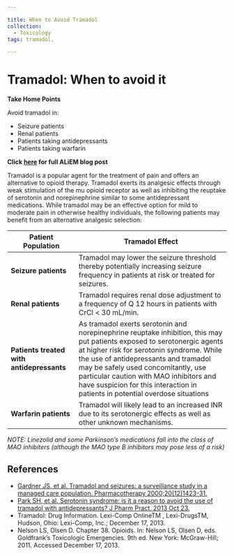 ```yaml
---

title: When to Avoid Tramadol
collection:
  - Toxicology
tags: tramadol,

---
```


# Tramadol: When to avoid it

**Take Home Points**

Avoid tramadol in:

-   Seizure patients
-   Renal patients
-   Patients taking antidepressants
-   Patients taking warfarin

**Click [here](http://academiclifeinem.com/tramadol-when-to-avoid-it/) for full ALiEM blog post**

Tramadol is a popular agent for the treatment of pain and offers an alternative to opioid therapy. Tramadol exerts its analgesic effects through weak stimulation of the mu opioid receptor as well as inhibiting the reuptake of serotonin and norepinephrine similar to some antidepressant medications. While tramadol may be an effective option for mild to moderate pain in otherwise healthy individuals, the following patients may benefit from an alternative analgesic selection:

| Patient Population                        | Tramadol Effect                                                                                                                                                                                                                                                                                                                                                                   |
|-------------------------------------------|-----------------------------------------------------------------------------------------------------------------------------------------------------------------------------------------------------------------------------------------------------------------------------------------------------------------------------------------------------------------------------------|
| **Seizure patients**                      | Tramadol may lower the seizure threshold thereby potentially increasing seizure frequency in patients at risk or treated for seizures.                                                                                                                                                                                                                                            |
| **Renal patients**                        | Tramadol requires renal dose adjustment to a frequency of Q 12 hours in patients with CrCl &lt; 30 mL/min.                                                                                                                                                                                                                                                                        |
| **Patients treated with antidepressants** | As tramadol exerts serotonin and norepinephrine reuptake inhibition, this may put patients exposed to serotonergic agents at higher risk for serotonin syndrome. While the use of antidepressants and tramadol may be safely used concomitantly, use particular caution with MAO inhibitors and have suspicion for this interaction in patients in potential overdose situations                               |
| **Warfarin patients**                     | Tramadol will likely lead to an increased INR due to its serotonergic effects as well as other unknown mechanisms.                                                                                 |

*NOTE: Linezolid and some Parkinson’s medications fall into the class of MAO inhibiters (although the MAO type B inhibitors may pose less of a risk)* 

## References

-   [Gardner JS, et al. Tramadol and seizures: a surveillance study in a managed care population. Pharmacotherapy 2000;20(12)1423-31.](http://www.ncbi.nlm.nih.gov/pubmed/11130214)
-   [Park SH, et al. Serotonin syndrome: is it a reason to avoid the use of tramadol with antidepressants? J Pharm Pract. 2013 Oct 23.](http://www.ncbi.nlm.nih.gov/pubmed/24153222)
-   Tramadol: Drug Information. Lexi-Comp OnlineTM , Lexi-DrugsTM, Hudson, Ohio: Lexi-Comp, Inc.; December 17, 2013.
-   Nelson LS, Olsen D. Chapter 38. Opioids. In: Nelson LS, Olsen D, eds. Goldfrank’s Toxicologic Emergencies. 9th ed. New York: McGraw-Hill; 2011. Accessed December 17, 2013.
